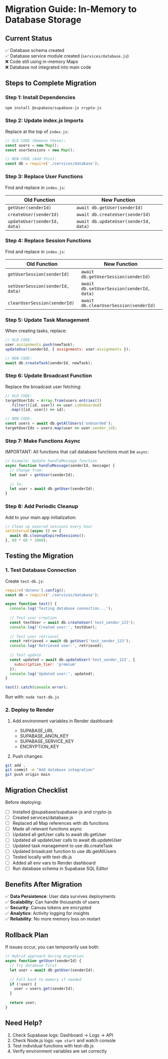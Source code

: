 # Migration Guide: In-Memory to Database Storage

## Current Status
✅ Database schema created  
✅ Database service module created (`services/database.js`)  
❌ Code still using in-memory Maps  
❌ Database not integrated into main code  

## Steps to Complete Migration

### Step 1: Install Dependencies
```bash
npm install @supabase/supabase-js crypto-js
```

### Step 2: Update index.js Imports
Replace at the top of `index.js`:

```javascript
// OLD CODE (Remove these):
const users = new Map();
const userSessions = new Map();

// NEW CODE (Add this):
const db = require('./services/database');
```

### Step 3: Replace User Functions
Find and replace in `index.js`:

| Old Function | New Function |
|-------------|--------------|
| `getUser(senderId)` | `await db.getUser(senderId)` |
| `createUser(senderId)` | `await db.createUser(senderId)` |
| `updateUser(senderId, data)` | `await db.updateUser(senderId, data)` |

### Step 4: Replace Session Functions
Find and replace in `index.js`:

| Old Function | New Function |
|-------------|--------------|
| `getUserSession(senderId)` | `await db.getUserSession(senderId)` |
| `setUserSession(senderId, data)` | `await db.setUserSession(senderId, data)` |
| `clearUserSession(senderId)` | `await db.clearUserSession(senderId)` |

### Step 5: Update Task Management
When creating tasks, replace:

```javascript
// OLD CODE:
user.assignments.push(newTask);
updateUser(senderId, { assignments: user.assignments });

// NEW CODE:
await db.createTask(senderId, newTask);
```

### Step 6: Update Broadcast Function
Replace the broadcast user fetching:

```javascript
// OLD CODE:
targetUserIds = Array.from(users.entries())
  .filter(([id, user]) => user.isOnboarded)
  .map(([id, user]) => id);

// NEW CODE:
const users = await db.getAllUsers('onboarded');
targetUserIds = users.map(user => user.sender_id);
```

### Step 7: Make Functions Async
IMPORTANT: All functions that call database functions must be `async`:

```javascript
// Example: Update handleMessage function
async function handleMessage(senderId, message) {
  // Change from:
  let user = getUser(senderId);
  
  // To:
  let user = await db.getUser(senderId);
}
```

### Step 8: Add Periodic Cleanup
Add to your main app initialization:

```javascript
// Clean up expired sessions every hour
setInterval(async () => {
  await db.cleanupExpiredSessions();
}, 60 * 60 * 1000);
```

## Testing the Migration

### 1. Test Database Connection
Create `test-db.js`:

```javascript
require('dotenv').config();
const db = require('./services/database');

async function test() {
  console.log('Testing database connection...');
  
  // Test user creation
  const testUser = await db.createUser('test_sender_123');
  console.log('Created user:', testUser);
  
  // Test user retrieval
  const retrieved = await db.getUser('test_sender_123');
  console.log('Retrieved user:', retrieved);
  
  // Test update
  const updated = await db.updateUser('test_sender_123', {
    subscription_tier: 'premium'
  });
  console.log('Updated user:', updated);
}

test().catch(console.error);
```

Run with: `node test-db.js`

### 2. Deploy to Render
1. Add environment variables in Render dashboard:
   - SUPABASE_URL
   - SUPABASE_ANON_KEY
   - SUPABASE_SERVICE_KEY
   - ENCRYPTION_KEY

2. Push changes:
```bash
git add .
git commit -m "Add database integration"
git push origin main
```

## Migration Checklist

Before deploying:

- [ ] Installed @supabase/supabase-js and crypto-js
- [ ] Created services/database.js
- [ ] Replaced all Map references with db functions
- [ ] Made all relevant functions async
- [ ] Updated all getUser calls to await db.getUser
- [ ] Updated all updateUser calls to await db.updateUser
- [ ] Updated task management to use db.createTask
- [ ] Updated broadcast function to use db.getAllUsers
- [ ] Tested locally with test-db.js
- [ ] Added all env vars to Render dashboard
- [ ] Run database schema in Supabase SQL Editor

## Benefits After Migration

✅ **Data Persistence**: User data survives deployments  
✅ **Scalability**: Can handle thousands of users  
✅ **Security**: Canvas tokens are encrypted  
✅ **Analytics**: Activity logging for insights  
✅ **Reliability**: No more memory loss on restart  

## Rollback Plan

If issues occur, you can temporarily use both:

```javascript
// Hybrid approach during migration
async function getUser(senderId) {
  // Try database first
  let user = await db.getUser(senderId);
  
  // Fall back to memory if needed
  if (!user) {
    user = users.get(senderId);
  }
  
  return user;
}
```

## Need Help?

1. Check Supabase logs: Dashboard → Logs → API
2. Check Node.js logs: `npm start` and watch console
3. Test individual functions with test-db.js
4. Verify environment variables are set correctly
